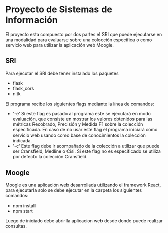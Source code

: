 # Proyecto de Sistemas de Información

El proyecto esta compuesto por dos partes el SRI que puede ejecutarse en una modalidad para evaluarse sobre una colección específica o como servicio web para utilizar la aplicación web Moogle.

## SRI

Para ejecutar el SRI debe tener instalado los paquetes

- flask
- flask_cors
- nltk

El programa recibe los siguientes flags mediante la línea de comandos:

- '-e' Si este flag es pasado al programa este se ejecutará en modo evaluación, que consiste en mostrar los valores obtenidos para las métricas Recobrado, Precisión y Medida F1 sobre la colección especificada. En caso de no usar este flag el programa iniciará como servicio web usando como base de conocimientos la colección indicada.
- '-c' Este flag debe ir acompañado de la colección a utilizar que puede ser Cransfield, Medline o Cisi. Si este flag no es especificado se utiliza por defecto la colección Cransfield.

## Moogle

Moogle es una aplicación web desarrollada utilizando el framework React, para ejecutarla solo se debe ejecutar en la carpeta los siguientes comandos:

- npm install
- npm start

Luego de iniciado debe abrir la aplicacion web desde donde puede realizar consultas.
